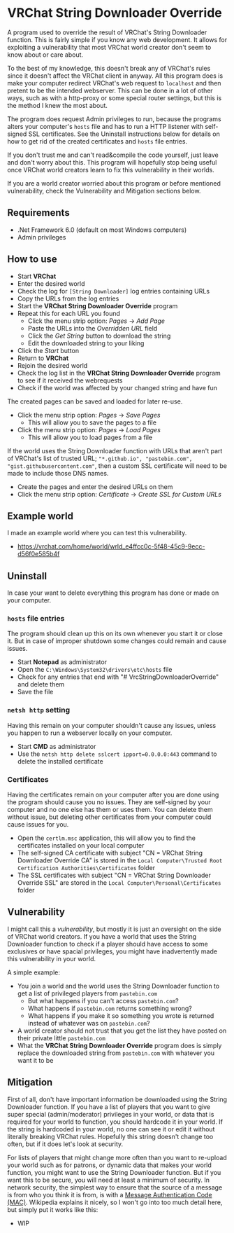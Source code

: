 # VRChat String Downloader Override
A program used to override the result of VRChat's String Downloader function. This is fairly simple if you know any web development. It allows for exploiting a vulnerability that most VRChat world creator don't seem to know about or care about.

To the best of my knowledge, this doesn't break any of VRChat's rules since it doesn't affect the VRChat client in anyway. All this program does is make your computer redirect VRChat's web request to `localhost` and then pretent to be the intended webserver. This can be done in a lot of other ways, such as with a http-proxy or some special router settings, but this is the method I knew the most about.

The program does request Admin privileges to run, because the programs alters your computer's `hosts` file and has to run a HTTP listener with self-signed SSL certificates. See the Uninstall instructions below for details on how to get rid of the created certificates and `hosts` file entries.

If you don't trust me and can't read&compile the code yourself, just leave and don't worry about this. This program will hopefully stop being useful once VRChat world creators learn to fix this vulnerability in their worlds.

If you are a world creator worried about this program or before mentioned vulnerability, check the Vulnerability and Mitigation sections below.

## Requirements
* .Net Framework 6.0 (default on most Windows computers)
* Admin privileges

## How to use
* Start **VRChat**
* Enter the desired world
* Check the log for `[String Downloader]` log entries containing URLs
* Copy the URLs from the log entries
* Start the **VRChat String Downloader Override** program
* Repeat this for each URL you found
  * Click the menu strip option: *Pages* -> *Add Page*
  * Paste the URLs into the *Overridden URL* field
  * Click the *Get String* button to download the string
  * Edit the downloaded string to your liking
* Click the *Start* button
* Return to **VRChat**
* Rejoin the desired world
* Check the log list in the **VRChat String Downloader Override** program to see if it received the webrequests
* Check if the world was affected by your changed string and have fun

The created pages can be saved and loaded for later re-use.
* Click the menu strip option: *Pages* -> *Save Pages*
  * This will allow you to save the pages to a file
* Click the menu strip option: *Pages* -> *Load Pages*
  * This will allow you to load pages from a file

If the world uses the String Downloader function with URLs that aren't part of VRChat's list of trusted URL; `"*.github.io", "pastebin.com", "gist.githubusercontent.com"`, then a custom SSL certificate will need to be made to include those DNS names.
* Create the pages and enter the desired URLs on them
* Click the menu strip option: *Certificate* -> *Create SSL for Custom URLs*

## Example world
I made an example world where you can test this vulnerability.
* https://vrchat.com/home/world/wrld_e4ffcc0c-5f48-45c9-9ecc-d56f0e585b4f

## Uninstall
In case your want to delete everything this program has done or made on your computer.

### `hosts` file entries
The program should clean up this on its own whenever you start it or close it. But in case of improper shutdown some changes could remain and cause issues.
* Start **Notepad** as administrator
* Open the `C:\Windows\System32\drivers\etc\hosts` file
* Check for any entries that end with "# VrcStringDownloaderOverride" and delete them
* Save the file

### `netsh http` setting
Having this remain on your computer shouldn't cause any issues, unless you happen to run a webserver locally on your computer.
* Start **CMD** as administrator
* Use the `netsh http delete sslcert ipport=0.0.0.0:443` command to delete the installed certificate

### Certificates
Having the certificates remain on your computer after you are done using the program should cause you no issues. They are self-signed by your computer and no one else has them or uses them. You can delete them without issue, but deleting other certificates from your computer could cause issues for you.
* Open the `certlm.msc` application, this will allow you to find the certificates installed on your local computer
* The self-signed CA certificate with subject "CN = VRChat String Downloader Override CA" is stored in the `Local Computer\Trusted Root Certification Authorities\Certificates` folder
* The SSL certificates with subject "CN = VRChat String Downloader Override SSL" are stored in the `Local Computer\Personal\Certificates` folder

## Vulnerability
I might call this a *vulnerability*, but mostly it is just an oversight on the side of VRChat world creators. If you have a world that uses the String Downloader function to check if a player should have access to some exclusives or have spacial privileges, you might have inadvertently made this vulnerability in your world.

A simple example:
* You join a world and the world uses the String Downloader function to get a list of privileged players from `pastebin.com`
  * But what happens if you can't access `pastebin.com`?
  * What happens if `pastebin.com` returns something wrong?
  * What happens if you make it so something you wrote is returned instead of whatever was on `pastebin.com`?
* A world creator should not trust that you get the list they have posted on their private little `pastebin.com`
* What the **VRChat String Downloader Override** program does is simply replace the downloaded string from `pastebin.com` with whatever you want it to be

## Mitigation
First of all, don't have important information be downloaded using the String Downloader function. If you have a list of players that you want to give super special (admin/moderator) privileges in your world, or data that is required for your world to function, you should hardcode it in your world. If the string is hardcoded in your world, no one can see it or edit it without literally breaking VRChat rules. Hopefully this string doesn't change too often, but if it does let's look at security.

For lists of players that might change more often than you want to re-upload your world such as for patrons, or dynamic data that makes your world function, you might want to use the String Downloader function. But if you want this to be secure, you will need at least a minimum of security. In network security, the simplest way to ensure that the source of a message is from who you think it is from, is with a [Message Authentication Code (MAC)](https://en.wikipedia.org/wiki/Message_authentication_code). Wikipedia explains it nicely, so I won't go into too much detail here, but simply put it works like this:
* WIP
